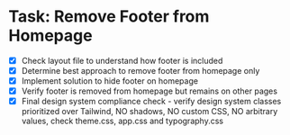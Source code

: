 # Task: Remove Footer from Homepage

- [x] Check layout file to understand how footer is included
- [x] Determine best approach to remove footer from homepage only
- [x] Implement solution to hide footer on homepage
- [x] Verify footer is removed from homepage but remains on other pages
- [x] Final design system compliance check - verify design system classes prioritized over Tailwind, NO shadows, NO custom CSS, NO arbitrary values, check theme.css, app.css and typography.css